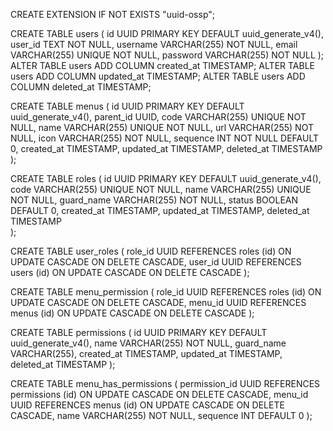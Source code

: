<!-- Create Extension UUID -->
CREATE EXTENSION IF NOT EXISTS "uuid-ossp";

<!-- Table users -->
CREATE TABLE users (
    id UUID PRIMARY KEY DEFAULT uuid_generate_v4(),
    user_id TEXT NOT NULL,
    username VARCHAR(255) NOT NULL,
    email VARCHAR(255) UNIQUE NOT NULL,
    password VARCHAR(255) NOT NULL
);
ALTER TABLE users ADD COLUMN created_at TIMESTAMP;
ALTER TABLE users ADD COLUMN updated_at TIMESTAMP;
ALTER TABLE users ADD COLUMN deleted_at TIMESTAMP;

<!-- Table menus -->
CREATE TABLE menus (
    id UUID PRIMARY KEY DEFAULT uuid_generate_v4(),
    parent_id UUID,
    code VARCHAR(255) UNIQUE NOT NULL,
    name VARCHAR(255) UNIQUE NOT NULL,
    url VARCHAR(255) NOT NULL,
	icon VARCHAR(255) NOT NULL,
	sequence INT NOT NULL DEFAULT 0,
	created_at TIMESTAMP,
	updated_at TIMESTAMP,
	deleted_at TIMESTAMP		
);

<!-- Table roles -->
CREATE TABLE roles (
    id UUID PRIMARY KEY DEFAULT uuid_generate_v4(),
    code VARCHAR(255) UNIQUE NOT NULL,
    name VARCHAR(255) UNIQUE NOT NULL,
    guard_name VARCHAR(255) NOT NULL,
	status BOOLEAN DEFAULT 0,
	created_at TIMESTAMP,
	updated_at TIMESTAMP,
	deleted_at TIMESTAMP		
);

<!-- Table user_roles -->
CREATE TABLE user_roles (
    role_id UUID REFERENCES roles (id) ON UPDATE CASCADE ON DELETE CASCADE,
    user_id UUID REFERENCES users (id) ON UPDATE CASCADE ON DELETE CASCADE
);

<!-- Table menu_permision -->
CREATE TABLE menu_permission (
    role_id UUID REFERENCES roles (id) ON UPDATE CASCADE ON DELETE CASCADE,
    menu_id UUID REFERENCES menus (id) ON UPDATE CASCADE ON DELETE CASCADE
);

<!-- Table permissions -->
CREATE TABLE permissions (
    id UUID PRIMARY KEY DEFAULT uuid_generate_v4(),
    name VARCHAR(255) NOT NULL,
	guard_name VARCHAR(255),
	created_at TIMESTAMP,
	updated_at TIMESTAMP,
	deleted_at TIMESTAMP
);

<!-- Table menu_has_permissions -->
CREATE TABLE menu_has_permissions (
    permission_id UUID REFERENCES permissions (id) ON UPDATE CASCADE ON DELETE CASCADE,
    menu_id UUID REFERENCES menus (id) ON UPDATE CASCADE ON DELETE CASCADE,
	name VARCHAR(255) NOT NULL,
	sequence INT DEFAULT 0
);
